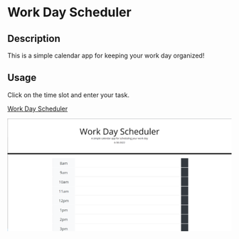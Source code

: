 # Work Day Scheduler

## Description

This is a simple calendar app for keeping your work day organized!

## Usage

Click on the time slot and enter your task.

[Work Day Scheduler](https://indy6678.github.io/supreme-octo-train/)

![Work Day Scheduler](./assets/images/Screenshot.png)

